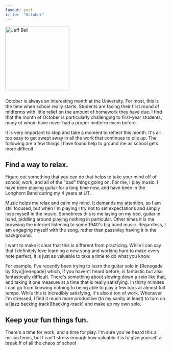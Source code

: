 ```yaml
---
layout: post
title:  "October"
---
```

<img src="{{ site.url }}/assets/jeff-web.jpg" 
     alt="Jeff Bell" 
     style="width: 200px; height: 200px; padding-bottom: 25px" />  
October is always an interesting month at the University. For most,
this is the time when school really starts. Students are facing their first
round of midterms with little relief on the amount of homework they have due.
I find that the month of October is particularly challenging to first-year
students, many of whom have never had a proper midterm exam before.

It is very important to stop and take a moment to reflect this month. It's all 
too easy to get swept away in all the work that continues to pile up. The
following are a few things I have found help to ground me as school gets more
difficult.

## Find a way to relax.

Figure out something that you can do that helps to take your mind off of 
school, work, and all of the "bad" things going on. For me, I play music. I 
have been playing guitar for a long time now, and have been in the Longhorn 
Band during my 4 years at UT. 

Music helps me relax and calm my mind. It demands my attention, so I am still
focused, but when I'm playing I try not to set expectations and simply lose
myself in the music. Sometimes this is me laying on my bed, guitar in hand,
piddling around playing nothing in particular. Other times it is me browsing
the internet listening to some 1940's big band music. Regardless, I am engaging
myself with the song, rather than passivley having it in the background.

I want to make it clear that this is different from practicing. While 
I can say that I definitely love learning a new song and working hard to 
make every note perfect, it is just as valuable to take a time to do what you
know.

For example, I've recently been trying to learn the guitar solo in
[Renegade by Styx][renegade] which, if you haven't heard before, is fantastic
but also fantastically difficult. There's something about slowing down a solo
like that, and taking it one measure at a time that is really satisfying. In
thirty minutes I can go from knowing nothing to being able to play a few
bars at almost full tempo. While this is incredibly satisfying, it's also a
ton of work. Whenever I'm stressed, I find it much more productive (to my sanity
at least) to turn on a [jazz backing track][backing-track] and make up my own 
solo.

## Keep your fun things fun.

There's a time for work, and a time for play. I'm sure you've heard this a
million times, but I can't stress enough how valuable it is to give yourself
a break.ff of all the chaos of school
